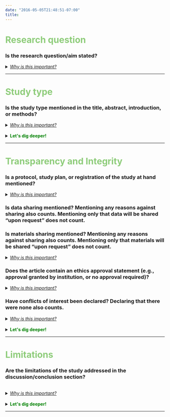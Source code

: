 ```yaml
---
date: "2016-05-05T21:48:51-07:00"
title: 
---
```


# <span style="color:#8ECC7A">Research question</span>

### Is the research question/aim stated?



<details>
<summary> <i><u>Why is this important?</u></i> </summary>

A study cannot be done without a research question/aim. A clear and precise research question/aim is necessary for all later decisions on the design of the study. The research question/aim should ideally be part of the abstract and explained in more detail at the end of the introduction.
<br>
</details>

-------------

# <span style="color:#8ECC7A">Study type</span>

### Is the study type mentioned in the title, abstract, introduction, or methods?


<details>
<summary> <i><u>Why is this important?</u></i> </summary>
For a study to be done well and to provide credible results, it has to be planned properly from the start, which includes deciding on the type of study that is best suited to address the research question/aim. There are various types of study (e.g., observational studies, randomised experiments, case studies, etc.),and knowing what type a study was can help to evaluate whether the study was good or not.

<br>

<details>
<summary> <i><u>What is the study type?</u></i> </summary>
  Some common examples include:

  - <b> observational studies </b> - studies where the experimental conditions are not manipulated by the researcher and the data are collected as they become available. For example, surveying a large group of people about their symptoms is observational. So is collecting nasal swabs from all patients in a ward, without having allocated them to different pre-designed treatment groups. Analysing data from registries or records is also observational. For more information on what to look for in a preprint on a study of this type, please consult the relevant reporting guidelines: [STROBE](https://www.equator-network.org/reporting-guidelines/strobe/).

  - <b> randomised experiments </b> - studies where participants are randomly allocated to different pre-designed experimental conditions (these include Randomised controlled trials [RCTs]). For example, to test the effectiveness of a drug, patients in a ward can be randomly allocated to a group that receives the drug in question, and a group that receives standard treatment, and then followed up for signs of improvement. For more information on what to look for in a preprint on a study of this type, please consult the relevant reporting guidelines: [CONSORT](https://www.equator-network.org/reporting-guidelines/consort/).

  - <b> case studies </b> - studies that report data from a single patient or a single group of patients. For more information on what to look for in a preprint on a study of this type, please consult the relevant reporting guidelines: [CARE](https://www.equator-network.org/reporting-guidelines/care/).

  - <b> systematic reviews and meta-analyses </b> - summaries of the findings of already existing, independent studies. For more information on what tolook for in a preprint on a study of this type, please consult the relevant reporting guidelines: [PRISMA](https://www.equator-network.org/reporting-guidelines/prisma/).

</details>
</details>


<br>

<details>
<summary> <b><span style="color:#008000">Let's dig deeper!</span></b> </summary>
If the study type is not explicitly stated, check whether you can identify the study type after reading the paper. 


Use the questions below for guidance:

- Does the study pool the results from multiple previous studies?  
  - If yes, it falls in the category systematic review/meta-analysis.  
- Does the study compare two or more experimenter-generated conditions or interventions in a randomised manner?  
  - If yes, it is a randomised experiment.  
- Does the study explore the relationship between characteristics that were not experimenter-generated?  
  - If yes, then it is an observational study.    
- Does the study document one or multiple clinical cases?  
  - If yes, it is a case study.
</details>

------------------

# <span style="color:#8ECC7A">Transparency and Integrity </span>

### Is a protocol, study plan, or registration of the study at hand mentioned?  
<details>
<summary> <i><u>Why is this important?</u></i> </summary>
<b> Study protocols, plans, and registrations</b> serve to define a study’s research question, sample, and data collection method. They are usually written before the study is conducted, thus preventing researchers from changing their hypotheses based on their results, which adds credibility. Some study types, like RCT’s, must be registered. 
</details>

### Is data sharing mentioned? Mentioning any reasons against sharing also counts. Mentioning only that data will be shared “upon request” does not count. 

### Is materials sharing mentioned? Mentioning any reasons against sharing also counts. Mentioning only that materials will be shared “upon request” does not count.
<details>
<summary> <i><u>Why is this important?</u></i> </summary>
<b> Sharing data and materials</b> is good scientific practice which allows people to review what was done in the study, and to try to reproduce the results. Materials refer to the tools used to conduct the study, such as code, chemicals, tests, surveys, statistical software, etc. Sometimes, authors may state that data will be “available upon request”, or during review, but that does not guarantee that they will actually share the data when asked, or after the preprint is published.
</details>

### Does the article contain an ethics approval statement (e.g., approval granted by institution, or no approval required)?
<details>
<summary> <i><u>Why is this important?</u></i> </summary>
Before studies are conducted, they must get <b> approval from an ethical review board</b>, which ensures that no harm will come to the study participants and that their rights will not be infringed. Studies that use previously collected data do not normally need ethical approval. Ethical approval statements are normally found in the methods section.
</details>

### Have conflicts of interest been declared? Declaring that there were none also counts.
<details>
<summary> <i><u>Why is this important?</u></i> </summary>
Researchers have to <b>declare any conflicts of interest</b> that may have biased the way they conducted their study. For example, the research was perhaps funded by a company that produces the treatment of interest, or the researcher has received payments from that company for consultancy work. If a conflict of interest has not been declared, or if a lack of conflict of interest was declared, but a researcher’s affiliation matches with an intervention used in the study (e.g., the company that produces the drug that is found to be the most effective), that could indicate a potential conflict of interest, and a possible bias in the results. A careful check of the affiliation of the researchers can help identify potential conflicts of interest or other inconsistencies. Conflicts of interests should be declared in a dedicated section along with the contributions of each author to the paper
</details>

<br>

<details>
<summary> <b><span style="color:#008000">Let's dig deeper!</span></b> </summary>

- Can you access the protocol/study plan (e.g., via number or hyperlink)  
- Can you access at least part of the data (e.g., via hyperlink, or on the preprint server). Not applicable in case of a valid reason for not sharing.  
- Can you access at least part of the materials (e.g., via hyperlink, or on the preprint server). Not applicable in case of a valid reason for not sharing.  
- Can the ethical approval be verified (e.g., by number). Not applicable if it is clear that no approval was needed.

By ‘access’, we mean whether you can look up and see the actual protocol, data, materials, and ethical approval. If you can, you can also look into whether it matches what is reported in the preprint.  

</details>

-------------------

# <span style="color:#8ECC7A">Limitations</span>

### Are the limitations of the study addressed in the discussion/conclusion section?


<br>

<details>
<summary> <i><u>Why is this important?</u></i> </summary>
No research study is perfect, and it is important that researchers are transparent about the limitations of their own work. For example, many study designs cannot provide causal evidence, and some inadvertent biases in the design can skew results.Other studies are based on more or less plausible assumptions. Such issues should be discussed either in the Discussion, or even in a dedicated Limitations section.
</details>

<br>

<details>
<summary> <b><span style="color:#008000">Let's dig deeper!</span></b> </summary>
Check for potential biases yourself. Here are some examples of potential sources of bias: 

1. Check the <b>study’s sample</b> (methods section). Do the participants represent the target population? Testing a drug only on white male British smokers over 50 is probably not going to yield useful results for everyone living in the UK, for example. How many participants were there? There is no one-size-fits-all number of participants that makes a study good, but in general, the more participants, the stronger the evidence.  
2. Was there a <b>control group or control condition</b> (e.g., placebo group or non-intervention condition)? If not, was there a reason? Having a control group helps to determine whether the treatment under investigation truly has an effect on an experimental group and reduces the possibility of making an erroneous conclusion. Not every study can have such controls though. Observational studies, for example, typically do not have a control group or condition, nor do case studies or reviews. If your preprint is on an observational study, case study, or review, this item may not apply.  
3. Was there <b>randomisation</b>? That is, was theallocation of participants or groups of participants to experimental conditions done in a random way? If not, was there a reason? Randomisation is an excellent way to ensure that differences between treatment groups are due to treatment and not confoundedby other factors. For example, if different treatments are given to patients based on their disease severity, and not at random, then the results could be due to either treatment effects or disease severity effects, or an interaction -we cannot know. However, some studies, like observational studies, case studies, or reviews, do not require randomisation.If your preprint is on an observational study, case study, or review, this item may not apply.  
4. Was there <b>blinding</b>? Blinding means that some or all people involved in the study did not know how participants were assigned to experimental conditions. For example, ifparticipants in a study do not know whether they are being administered a drug or a sham medication, the researchers can control for the placebo effect (people feeling better even after fake medication because of their expectation to get better). However, blinding is not always possible and cannot be applied in observational studies or reanalyses of existing non-blinded data, for example.If your preprint is on an observational study, case study, or review, this item may not apply).
</details>

------------------
